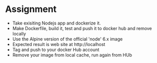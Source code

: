 # Assignment

- Take exisiting Nodejs app and dockerize it.
- Make Dockerfile, build it, test and push it to docker hub and remove locally
- Use the Alpine version of the official 'node' 6.x image
- Expected result is web site at http://localhost
- Tag and push to your docker Hub account
- Remove your image from local cache, run again from HUb
